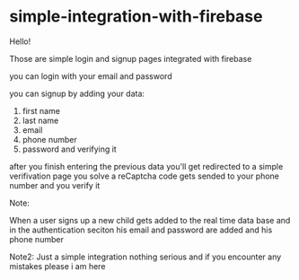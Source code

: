 # simple-integration-with-firebase

Hello!

Those are simple login and signup pages integrated with firebase 

you can login with your email and password 

you can signup by adding your data:
1. first name
2. last name
3. email
4. phone number
5. password and verifying it


after you finish entering the previous data you'll get redirected to a simple verifivation page you solve a reCaptcha code gets sended to your phone number and you verify it



Note:

When a user signs up a new child gets added to the real time data base and in the authentication seciton his email and password are added
and his phone number

Note2:
Just a simple integration nothing serious and if you encounter any mistakes please i am here
